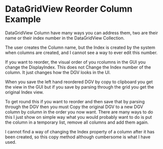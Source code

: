 # DataGridView Reorder Column Example

DataGridView Column have many ways you can address them, two are their name or their index number in the DataGridView Collection. 

The user creates the Column name, but the Index is created by the system when columns are created, and I cannot see a way to ever edit this number. 

If you want to reorder, the visual order of you rcolumns in the GUI you change the DisplayIndex. This does not Change the Index number of the column. It just changes how the DGV looks in the UI. 

When you save the left hand reordered DGV by copy to clipboard you get the view in the GUI but if you save by parsing through the grid you get the original Index view. 

To get round this if you want to reorder and then save that by parsing through the DGV then you must Copy the original DGV to a new DGV column by column in the order you now want. There are many ways to do this I just show on simple way what you would probably want to do is put the column in a temporary list, remove all columns and add them again.

I cannot find a way of changing the Index property of a column after it has been created, so this copy method although cumbersome is what I have used.
